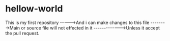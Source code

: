# hellow-world
This is my first repository
----->And i can make changes to this file 
-------->Main or source file will not effected in it 
------------->Unless it accept the pull request.
